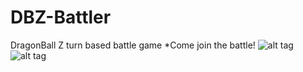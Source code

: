 # DBZ-Battler
DragonBall Z turn based battle game 
*Come join the battle! 
![alt tag](https://raw.githubusercontent.com/010josh010/DBZ-Battler/master/example_1.png)
![alt tag](https://raw.githubusercontent.com/010josh010/DBZ-Battler/master/example_2.png)
